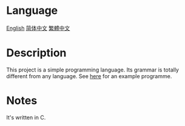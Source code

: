 # Language

[English](README.md) [简体中文](README.SC.md) [繁體中文](README.TC.md)

# Description

This project is a simple programming language. 
Its grammar is totally different from any language. 
See [here](demo.x) for an example programme. 

# Notes

It's written in C. 